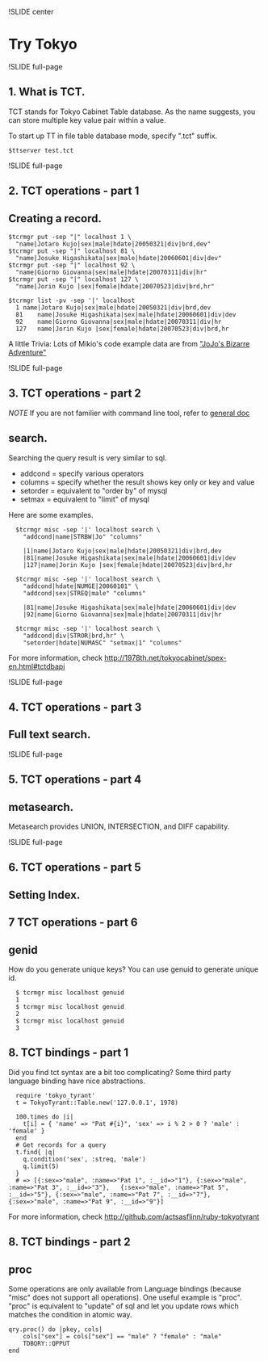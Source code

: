 !SLIDE center
# Try Tokyo #

!SLIDE full-page

## 1. What is TCT.

TCT stands for Tokyo Cabinet Table database. As the name suggests, you can store multiple key value pair within a value.

To start up TT in file table database mode, specify ".tct" suffix.

    $ttserver test.tct

!SLIDE full-page

## 2. TCT operations - part 1

## Creating a record.

    $tcrmgr put -sep "|" localhost 1 \
      "name|Jotaro Kujo|sex|male|hdate|20050321|div|brd,dev"
    $tcrmgr put -sep "|" localhost 81 \
      "name|Josuke Higashikata|sex|male|hdate|20060601|div|dev"
    $tcrmgr put -sep "|" localhost 92 \
      "name|Giorno Giovanna|sex|male|hdate|20070311|div|hr"
    $tcrmgr put -sep "|" localhost 127 \
      "name|Jorin Kujo |sex|female|hdate|20070523|div|brd,hr"
  
    $tcrmgr list -pv -sep '|' localhost
      1	name|Jotaro Kujo|sex|male|hdate|20050321|div|brd,dev
      81	name|Josuke Higashikata|sex|male|hdate|20060601|div|dev
      92	name|Giorno Giovanna|sex|male|hdate|20070311|div|hr
      127	name|Jorin Kujo |sex|female|hdate|20070523|div|brd,hr


A little Trivia: Lots of Mikio's code example data are from ["JoJo's Bizarre Adventure"](http://jjba.wikia.com/wiki/Main_Page)

!SLIDE full-page

## 3. TCT operations - part 2

*NOTE* If you are not familier with command line tool, refer to [general doc](./general.md)

## search.

Searching the query result is very similar to sql.

* addcond = specify various operators
* columns = specify whether the result shows key  only or key and value
* setorder = equivalent to "order by" of mysql
* setmax = equivalent to "limit" of mysql

Here are some examples.

      $tcrmgr misc -sep '|' localhost search \
        "addcond|name|STRBW|Jo" "columns"

        |1|name|Jotaro Kujo|sex|male|hdate|20050321|div|brd,dev
        |81|name|Josuke Higashikata|sex|male|hdate|20060601|div|dev
        |127|name|Jorin Kujo |sex|female|hdate|20070523|div|brd,hr

      $tcrmgr misc -sep '|' localhost search \
        "addcond|hdate|NUMGE|20060101" \
        "addcond|sex|STREQ|male" "columns"

        |81|name|Josuke Higashikata|sex|male|hdate|20060601|div|dev
        |92|name|Giorno Giovanna|sex|male|hdate|20070311|div|hr

      $tcrmgr misc -sep '|' localhost search \
        "addcond|div|STROR|brd,hr" \
        "setorder|hdate|NUMASC" "setmax|1" "columns"

For more information, check http://1978th.net/tokyocabinet/spex-en.html#tctdbapi  


!SLIDE full-page

## 4. TCT operations - part 3

## Full text search.


!SLIDE full-page

## 5. TCT operations - part 4

## metasearch.

Metasearch provides UNION, INTERSECTION, and DIFF capability.

!SLIDE full-page

## 6. TCT operations - part 5


## Setting Index.


## 7 TCT operations - part 6

## genid

How do you generate unique keys?  You can use genuid to generate unique id.

      $ tcrmgr misc localhost genuid
      1
      $ tcrmgr misc localhost genuid
      2
      $ tcrmgr misc localhost genuid
      3

## 8. TCT bindings - part 1

Did you find tct syntax are a bit too complicating?  Some third party language binding have nice abstractions.

      require 'tokyo_tyrant'
      t = TokyoTyrant::Table.new('127.0.0.1', 1978)

      100.times do |i|
        t[i] = { 'name' => "Pat #{i}", 'sex' => i % 2 > 0 ? 'male' : 'female' }
      end
      # Get records for a query
      t.find{ |q|
        q.condition('sex', :streq, 'male')
        q.limit(5)
      }
      # => [{:sex=>"male", :name=>"Pat 1", :__id=>"1"}, {:sex=>"male", :name=>"Pat 3", :__id=>"3"},   {:sex=>"male", :name=>"Pat 5", :__id=>"5"}, {:sex=>"male", :name=>"Pat 7", :__id=>"7"}, {:sex=>"male", :name=>"Pat 9", :__id=>"9"}]

For more information, check http://github.com/actsasflinn/ruby-tokyotyrant

## 8. TCT bindings - part 2

## proc

Some operations are only available from Language bindings (because "misc" does not support all operations). One useful example is "proc". "proc" is equivalent to "update" of sql and let you update rows which matches the condition in atomic way.

    qry.proc() do |pkey, cols|
        cols["sex"] = cols["sex"] == "male" ? "female" : "male"
        TDBQRY::QPPUT
    end
